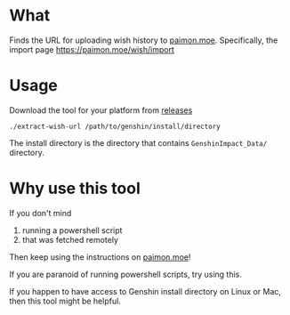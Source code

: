 # What

Finds the URL for uploading wish history to [paimon.moe](https://paimon.moe/). Specifically, the import page https://paimon.moe/wish/import

# Usage

Download the tool for your platform from [releases](https://github.com/kurorinchan/extract-wish-url/releases)

```
./extract-wish-url /path/to/genshin/install/directory
```

The install directory is the directory that contains `GenshinImpact_Data/` directory.

# Why use this tool

If you don't mind
1. running a powershell script
2. that was fetched remotely

Then keep using the instructions on 
[paimon.moe](https://paimon.moe/)!

If you are paranoid of running powershell scripts, try using this.

If you happen to have access to Genshin install directory on Linux or Mac,
then this tool might be helpful.
